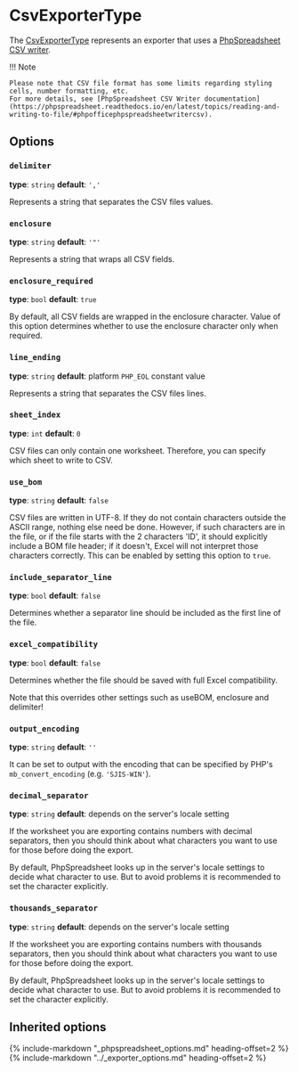 # CsvExporterType

The [CsvExporterType](https://github.com/Kreyu/data-table-bundle/blob/main/src/Bridge/PhpSpreadsheet/Exporter/Type/CsvExporterType.php) represents an exporter that uses a [PhpSpreadsheet CSV writer](https://github.com/PHPOffice/PhpSpreadsheet/blob/master/src/PhpSpreadsheet/Writer/Csv.php).

!!! Note

    Please note that CSV file format has some limits regarding styling cells, number formatting, etc.  
    For more details, see [PhpSpreadsheet CSV Writer documentation](https://phpspreadsheet.readthedocs.io/en/latest/topics/reading-and-writing-to-file/#phpofficephpspreadsheetwritercsv).

## Options

### `delimiter`

**type**: `string` **default**: `','`

Represents a string that separates the CSV files values.

### `enclosure`

**type**: `string` **default**: `'"'`

Represents a string that wraps all CSV fields.

### `enclosure_required`

**type**: `bool` **default**: `true`

By default, all CSV fields are wrapped in the enclosure character. 
Value of this option determines whether to use the enclosure character only when required.

### `line_ending`

**type**: `string` **default**: platform `PHP_EOL` constant value

Represents a string that separates the CSV files lines.

### `sheet_index`

**type**: `int` **default**: `0`

CSV files can only contain one worksheet. Therefore, you can specify which sheet to write to CSV.

### `use_bom`

**type**: `string` **default**: `false`

CSV files are written in UTF-8. If they do not contain characters outside the ASCII range, nothing else need be done. 
However, if such characters are in the file, or if the file starts with the 2 characters 'ID', it should explicitly include a BOM file header; 
if it doesn't, Excel will not interpret those characters correctly. This can be enabled by setting this option to `true`.

### `include_separator_line`

**type**: `bool` **default**: `false`

Determines whether a separator line should be included as the first line of the file.

### `excel_compatibility`

**type**: `bool` **default**: `false`

Determines whether the file should be saved with full Excel compatibility.

Note that this overrides other settings such as useBOM, enclosure and delimiter!

### `output_encoding`

**type**: `string` **default**: `''`

It can be set to output with the encoding that can be specified by PHP's `mb_convert_encoding` (e.g. `'SJIS-WIN'`).

### `decimal_separator`

**type**: `string` **default**: depends on the server's locale setting

If the worksheet you are exporting contains numbers with decimal separators,
then you should think about what characters you want to use for those before doing the export.

By default, PhpSpreadsheet looks up in the server's locale settings to decide what character to use. 
But to avoid problems it is recommended to set the character explicitly.

### `thousands_separator`

**type**: `string` **default**: depends on the server's locale setting

If the worksheet you are exporting contains numbers with thousands separators,
then you should think about what characters you want to use for those before doing the export.

By default, PhpSpreadsheet looks up in the server's locale settings to decide what character to use.
But to avoid problems it is recommended to set the character explicitly.

## Inherited options

{% include-markdown "_phpspreadsheet_options.md" heading-offset=2 %}
{% include-markdown "../_exporter_options.md" heading-offset=2 %}
